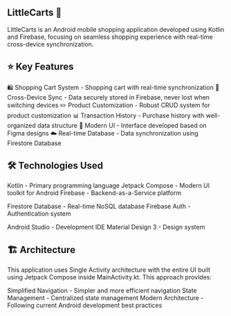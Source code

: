 ## LittleCarts 🛒
LittleCarts is an Android mobile shopping application developed using Kotlin and Firebase, focusing on seamless shopping experience with real-time cross-device synchronization.

## ⭐ Key Features

🛍️ Shopping Cart System - Shopping cart with real-time synchronization
🔄 Cross-Device Sync - Data securely stored in Firebase, never lost when switching devices
✏️ Product Customization - Robust CRUD system for product customization
📊 Transaction History - Purchase history with well-organized data structure
🎨 Modern UI - Interface developed based on Figma designs
☁️ Real-time Database - Data synchronization using Firestore Database

## 🛠️ Technologies Used

Kotlin - Primary programming language
Jetpack Compose - Modern UI toolkit for Android
Firebase - Backend-as-a-Service platform

Firestore Database - Real-time NoSQL database
Firebase Auth - Authentication system


Android Studio - Development IDE
Material Design 3 - Design system

## 🏗️ Architecture
This application uses Single Activity architecture with the entire UI built using Jetpack Compose inside MainActivity.kt. This approach provides:

Simplified Navigation - Simpler and more efficient navigation
State Management - Centralized state management
Modern Architecture - Following current Android development best practices
